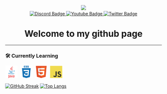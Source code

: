 <div id="header" align="center">
  <img src="https://media.giphy.com/media/M9gbBd9nbDrOTu1Mqx/giphy.gif" width="100"/>
</div><div id="badges" align="center">
  <a href="https://discord.gg/Bp3ruPAxV9">
    <img src="https://img.shields.io/badge/Discord-5865F2?style=for-the-badge&logo=discord&logoColor=white" alt="Discord Badge"/>
  </a>
  <a href="https://youtube.com/@suyashtimsina2111">
    <img src="https://img.shields.io/badge/YouTube-red?style=for-the-badge&logo=youtube&logoColor=white" alt="Youtube Badge"/>
  </a>
  <a href="https://twitter.com/suyash_timsina">
    <img src="https://img.shields.io/badge/Twitter-blue?style=for-the-badge&logo=twitter&logoColor=white" alt="Twitter Badge"/>
  </a>
</div>
<h1 align="center"> Welcome to my github page </h1>

<!---
https://giphy.com/gifs/scaler-official-dogs-computer-typing-Dh5q0sShxgp13DwrvG
--->
---

### :hammer_and_wrench: Currently Learning
<div>
  <img src="https://github.com/devicons/devicon/blob/master/icons/java/java-original-wordmark.svg" title="Java" alt="Java" width="40" height="40"/>&nbsp;
  <img src="https://github.com/devicons/devicon/blob/master/icons/css3/css3-plain-wordmark.svg"  title="CSS3" alt="CSS" width="40" height="40"/>&nbsp;
  <img src="https://github.com/devicons/devicon/blob/master/icons/html5/html5-original.svg" title="HTML5" alt="HTML" width="40" height="40"/>&nbsp;
  <img src="https://github.com/devicons/devicon/blob/master/icons/javascript/javascript-original.svg" title="JavaScript" alt="JavaScript" width="40" height="40"/>&nbsp;
</div>


[![GitHub Streak](http://github-readme-streak-stats.herokuapp.com?user=suyashtimsina&theme=dark&background=000000)](https://git.io/streak-stats)
[![Top Langs](https://github-readme-stats.vercel.app/api/top-langs/?username=suyashtimsina&layout=compact&theme=vision-friendly-dark)](https://github.com/anuraghazra/github-readme-stats)
